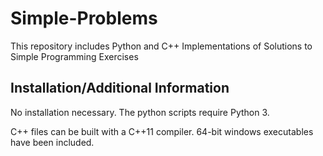 # Simple-Problems
This repository includes Python and C++ Implementations of Solutions to Simple Programming Exercises

## Installation/Additional Information

No installation necessary.
The python scripts require Python 3.

C++ files can be built with a C++11 compiler.
64-bit windows executables have been included.
